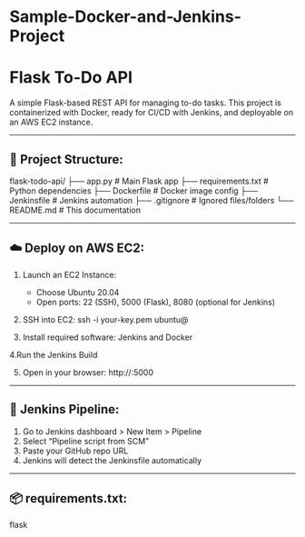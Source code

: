 ﻿# Sample-Docker-and-Jenkins-Project

# Flask To-Do API

A simple Flask-based REST API for managing to-do tasks. This project is containerized with Docker, ready for CI/CD with Jenkins, and deployable on an AWS EC2 instance.

-------------------------
📁 Project Structure:
-------------------------
flask-todo-api/
├── app.py             # Main Flask app
├── requirements.txt   # Python dependencies
├── Dockerfile         # Docker image config
├── Jenkinsfile        # Jenkins automation
├── .gitignore         # Ignored files/folders
└── README.md          # This documentation

-------------------------
☁️ Deploy on AWS EC2:
-------------------------
1. Launch an EC2 Instance:
   - Choose Ubuntu 20.04
   - Open ports: 22 (SSH), 5000 (Flask), 8080 (optional for Jenkins)

2. SSH into EC2:
   ssh -i your-key.pem ubuntu@<your-ec2-public-ip>

3. Install required software:
   Jenkins and Docker

4.Run the Jenkins Build

5. Open in your browser:
   http://<your-ec2-public-ip>:5000

-------------------------
🤖 Jenkins Pipeline:
-------------------------
1. Go to Jenkins dashboard > New Item > Pipeline
2. Select “Pipeline script from SCM”
3. Paste your GitHub repo URL
4. Jenkins will detect the Jenkinsfile automatically

-------------------------
📦 requirements.txt:
-------------------------
flask
